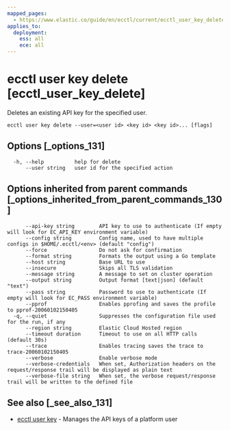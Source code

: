 ```yaml
---
mapped_pages:
  - https://www.elastic.co/guide/en/ecctl/current/ecctl_user_key_delete.html
applies_to:
  deployment:
    ess: all
    ece: all
---
```


# ecctl user key delete [ecctl_user_key_delete]

Deletes an existing API key for the specified user.

```
ecctl user key delete --user=<user id> <key id> <key id>... [flags]
```


## Options [_options_131]

```
  -h, --help          help for delete
      --user string   user id for the specified action
```


## Options inherited from parent commands [_options_inherited_from_parent_commands_130]

```
      --api-key string        API key to use to authenticate (If empty will look for EC_API_KEY environment variable)
      --config string         Config name, used to have multiple configs in $HOME/.ecctl/<env> (default "config")
      --force                 Do not ask for confirmation
      --format string         Formats the output using a Go template
      --host string           Base URL to use
      --insecure              Skips all TLS validation
      --message string        A message to set on cluster operation
      --output string         Output format [text|json] (default "text")
      --pass string           Password to use to authenticate (If empty will look for EC_PASS environment variable)
      --pprof                 Enables pprofing and saves the profile to pprof-20060102150405
  -q, --quiet                 Suppresses the configuration file used for the run, if any
      --region string         Elastic Cloud Hosted region
      --timeout duration      Timeout to use on all HTTP calls (default 30s)
      --trace                 Enables tracing saves the trace to trace-20060102150405
      --verbose               Enable verbose mode
      --verbose-credentials   When set, Authorization headers on the request/response trail will be displayed as plain text
      --verbose-file string   When set, the verbose request/response trail will be written to the defined file
```


## See also [_see_also_131]

* [ecctl user key](/reference/ecctl_user_key.md) - Manages the API keys of a platform user

